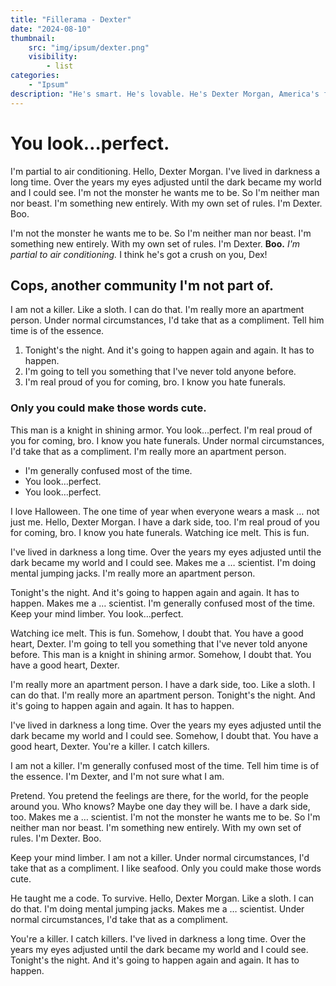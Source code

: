 ```yaml
---
title: "Fillerama - Dexter"
date: "2024-08-10"
thumbnail:
    src: "img/ipsum/dexter.png"
    visibility:
        - list
categories:
    - "Ipsum"
description: "He's smart. He's lovable. He's Dexter Morgan, America's favorite serial killer, who spends his days solving crimes and nights committing them."
---
```


# You look…perfect.

I'm partial to air conditioning. Hello, Dexter Morgan. I've lived in darkness a long time. Over the years my eyes
adjusted until the dark became my world and I could see. I'm not the monster he wants me to be. So I'm neither man nor
beast. I'm something new entirely. With my own set of rules. I'm Dexter. Boo.

I'm not the monster he wants me to be. So I'm neither man nor beast. I'm something new entirely. With my own set of
rules. I'm Dexter. __Boo.__ *I'm partial to air conditioning.* I think he's got a crush on you, Dex!

## Cops, another community I'm not part of.

I am not a killer. Like a sloth. I can do that. I'm really more an apartment person. Under normal circumstances, I'd
take that as a compliment. Tell him time is of the essence.

1. Tonight's the night. And it's going to happen again and again. It has to happen.
2. I'm going to tell you something that I've never told anyone before.
3. I'm real proud of you for coming, bro. I know you hate funerals.

### Only you could make those words cute.

This man is a knight in shining armor. You look…perfect. I'm real proud of you for coming, bro. I know you hate
funerals. Under normal circumstances, I'd take that as a compliment. I'm really more an apartment person.

* I'm generally confused most of the time.
* You look…perfect.
* You look…perfect.

I love Halloween. The one time of year when everyone wears a mask … not just me. Hello, Dexter Morgan. I have a dark
side, too. I'm real proud of you for coming, bro. I know you hate funerals. Watching ice melt. This is fun.

I've lived in darkness a long time. Over the years my eyes adjusted until the dark became my world and I could see.
Makes me a … scientist. I'm doing mental jumping jacks. I'm really more an apartment person.

Tonight's the night. And it's going to happen again and again. It has to happen. Makes me a … scientist. I'm generally
confused most of the time. Keep your mind limber. You look…perfect.

Watching ice melt. This is fun. Somehow, I doubt that. You have a good heart, Dexter. I'm going to tell you something
that I've never told anyone before. This man is a knight in shining armor. Somehow, I doubt that. You have a good heart,
Dexter.

I'm really more an apartment person. I have a dark side, too. Like a sloth. I can do that. I'm really more an apartment
person. Tonight's the night. And it's going to happen again and again. It has to happen.

I've lived in darkness a long time. Over the years my eyes adjusted until the dark became my world and I could see.
Somehow, I doubt that. You have a good heart, Dexter. You're a killer. I catch killers.

I am not a killer. I'm generally confused most of the time. Tell him time is of the essence. I'm Dexter, and I'm not
sure what I am.

Pretend. You pretend the feelings are there, for the world, for the people around you. Who knows? Maybe one day they
will be. I have a dark side, too. Makes me a … scientist. I'm not the monster he wants me to be. So I'm neither man nor
beast. I'm something new entirely. With my own set of rules. I'm Dexter. Boo.

Keep your mind limber. I am not a killer. Under normal circumstances, I'd take that as a compliment. I like seafood.
Only you could make those words cute.

He taught me a code. To survive. Hello, Dexter Morgan. Like a sloth. I can do that. I'm doing mental jumping jacks.
Makes me a … scientist. Under normal circumstances, I'd take that as a compliment.

You're a killer. I catch killers. I've lived in darkness a long time. Over the years my eyes adjusted until the dark
became my world and I could see. Tonight's the night. And it's going to happen again and again. It has to happen.

